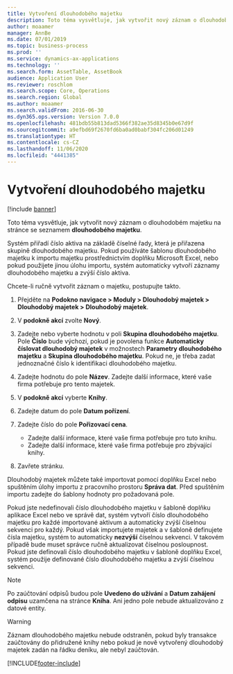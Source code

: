 ```yaml
---
title: Vytvoření dlouhodobého majetku
description: Toto téma vysvětluje, jak vytvořit nový záznam o dlouhodobém majetku na stránce se seznamem dlouhodobého majetku.
author: moaamer
manager: AnnBe
ms.date: 07/01/2019
ms.topic: business-process
ms.prod: ''
ms.service: dynamics-ax-applications
ms.technology: ''
ms.search.form: AssetTable, AssetBook
audience: Application User
ms.reviewer: roschlom
ms.search.scope: Core, Operations
ms.search.region: Global
ms.author: moaamer
ms.search.validFrom: 2016-06-30
ms.dyn365.ops.version: Version 7.0.0
ms.openlocfilehash: 481bdb55b813dad5366f382ae35d8345b0e67d9f
ms.sourcegitcommit: a9efbd69f2670fd6ba0ad0babf304fc206d01249
ms.translationtype: HT
ms.contentlocale: cs-CZ
ms.lasthandoff: 11/06/2020
ms.locfileid: "4441385"
---
```

# <a name="create-a-fixed-asset"></a>Vytvoření dlouhodobého majetku

[!include [banner](../../includes/banner.md)]

Toto téma vysvětluje, jak vytvořit nový záznam o dlouhodobém majetku na stránce se seznamem **dlouhodobého majetku**.

Systém přiřadí číslo aktiva na základě číselné řady, která je přiřazena skupině dlouhodobého majetku. Pokud používáte šablonu dlouhodobého majetku k importu majetku prostřednictvím doplňku Microsoft Excel, nebo pokud použijete jinou úlohu importu, systém automaticky vytvoří záznamy dlouhodobého majetku a zvýší číslo aktiva.

Chcete-li ručně vytvořit záznam o majetku, postupujte takto.

1. Přejděte na **Podokno navigace \> Moduly \> Dlouhodobý majetek \> Dlouhodobý majetek \> Dlouhodobý majetek**.
2. V **podokně akcí** zvolte **Nový**.
3. Zadejte nebo vyberte hodnotu v poli **Skupina dlouhodobého majetku**. Pole **Číslo** bude výchozí, pokud je povolena funkce **Automaticky číslovat dlouhodobý majetek** v možnostech **Parametry dlouhodobého majetku** a **Skupina dlouhodobého majetku**. Pokud ne, je třeba zadat jednoznačné číslo k identifikaci dlouhodobého majetku.
4. Zadejte hodnotu do pole **Název**. Zadejte další informace, které vaše firma potřebuje pro tento majetek.
5. V **podokně akcí** vyberte **Knihy**.
6. Zadejte datum do pole **Datum pořízení**.
7. Zadejte číslo do pole **Pořizovací cena**.

    - Zadejte další informace, které vaše firma potřebuje pro tuto knihu.
    - Zadejte další informace, které vaše firma potřebuje pro zbývající knihy.

8. Zavřete stránku.

Dlouhodobý majetek můžete také importovat pomocí doplňku Excel nebo spuštěním úlohy importu z pracovního prostoru **Správa dat**. Před spuštěním importu zadejte do šablony hodnoty pro požadovaná pole.

Pokud jste nedefinovali číslo dlouhodobého majetku v šabloně doplňku aplikace Excel nebo ve správě dat, systém vytvoří číslo dlouhodobého majetku pro každé importované aktivum a automaticky zvýší číselnou sekvenci pro každý. Pokud však importujete majetek a v šabloně definujete čísla majetku, systém to automaticky **nezvýší** číselnou sekvenci. V takovém případě bude muset správce ručně aktualizovat číselnou posloupnost. Pokud jste definovali číslo dlouhodobého majetku v šabloně doplňku Excel, systém použije definované číslo dlouhodobého majetku a zvýší číselnou sekvenci.

> [!NOTE]                                                                                                         
> Po zaúčtování odpisů budou pole **Uvedeno do užívání** a **Datum zahájení odpisu** uzamčena na stránce **Kniha**. Ani jedno pole nebude aktualizováno z datové entity.

> [!WARNING]
> Záznam dlouhodobého majetku nebude odstraněn, pokud byly transakce zaúčtovány do přidružené knihy nebo pokud je nově vytvořený dlouhodobý majetek zadán na řádku deníku, ale nebyl zaúčtován. 


[!INCLUDE[footer-include](../../../includes/footer-banner.md)]
